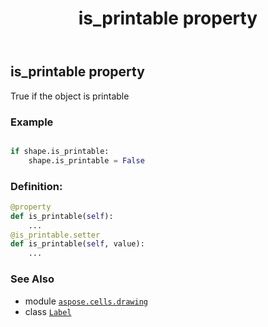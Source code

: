 ﻿---
title: is_printable property
second_title: Aspose.Cells for Python via .NET API References
description: 
type: docs
weight: 610
url: /aspose.cells.drawing/label/is_printable/
is_root: false
---

## is_printable property


True if the object is printable

### Example 


```python

if shape.is_printable:
    shape.is_printable = False

```
### Definition:
```python
@property
def is_printable(self):
    ...
@is_printable.setter
def is_printable(self, value):
    ...
```

### See Also
* module [`aspose.cells.drawing`](../../)
* class [`Label`](/cells/python-net/aspose.cells.drawing/label)
